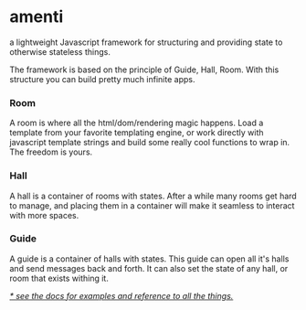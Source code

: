 # amenti
a lightweight Javascript framework for structuring and providing state to otherwise stateless things.

The framework is based on the principle of Guide, Hall, Room.  With this structure you can build pretty much infinite apps.

### Room
A room is where all the html/dom/rendering magic happens.  Load a template from your favorite templating engine, or work directly with javascript template strings and build some really cool functions to wrap in.  The freedom is yours.

### Hall
A hall is a container of rooms with states.  After a while many rooms get hard to manage, and placing them in a container will make it seamless to interact with more spaces.

### Guide
A guide is a container of halls with states.  This guide can open all it's halls and send messages back and forth. It can also set the state of any hall, or room that exists withing it.

[_* see the docs for examples and reference to all the things._](http://www.amenti.io)
